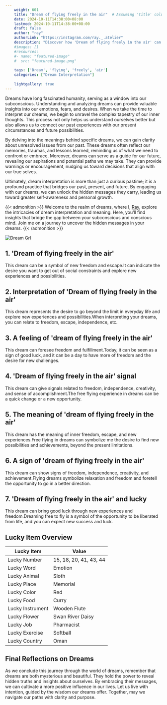 ```yaml
---
    weight: 601
    title: "Dream of flying freely in the air"  # Assuming 'title' column exists
    date: 2024-10-11T14:38:00+08:00
    lastmod: 2024-10-11T14:38:00+08:00
    draft: false
    author: "ray"
    authorLink: "https://instagram.com/ray._.atelier"
    description: "Discover how 'Dream of flying freely in the air' can interpret your future and uncover its significant meanings in your life."
    #images: []
    #resources:
    #- name: "featured-image"
    #  src: "featured-image.png"
    
    tags: ['Dream', 'flying', 'freely', 'air']
    categories: ["Dream Interpretation"]
    
    lightgallery: true
---
```

    
Dreams have long fascinated humanity, serving as a window into our subconscious. Understanding and analyzing dreams can provide valuable insights into our emotions, fears, and desires. When we take the time to interpret our dreams, we begin to unravel the complex tapestry of our inner thoughts. This process not only helps us understand ourselves better but also allows us to connect our past experiences with our present circumstances and future possibilities.

By delving into the meanings behind specific dreams, we can gain clarity about unresolved issues from our past. These dreams often reflect our memories, traumas, and lessons learned, reminding us of what we need to confront or embrace. Moreover, dreams can serve as a guide for our future, revealing our aspirations and potential paths we may take. They can provide warnings or encouragement, nudging us toward decisions that align with our true selves.

Ultimately, dream interpretation is more than just a curious pastime; it is a profound practice that bridges our past, present, and future. By engaging with our dreams, we can unlock the hidden messages they carry, leading us toward greater self-awareness and personal growth.

{{< admonition >}}
Welcome to the realm of dreams, where I, [Ray](https://instagram.com/ray._.atelier), explore the intricacies of dream interpretation and meaning. Here, you’ll find insights that bridge the gap between your subconscious and conscious mind. Join me on a journey to uncover the hidden messages in your dreams.
{{< /admonition >}}

![Dream Grl](https://cdn.pixabay.com/photo/2017/11/02/03/35/gothic-2910057_1280.jpg "Dream Grl")

## 1. 'Dream of flying freely in the air'
This dream can be a symbol of new freedom and escape.It can indicate the desire you want to get out of social constraints and explore new experiences and possibilities.

## 2. Interpretation of 'Dream of flying freely in the air'
This dream represents the desire to go beyond the limit in everyday life and explore new experiences and possibilities.When interpreting your dreams, you can relate to freedom, escape, independence, etc.

## 3. A feeling of 'dream of flying freely in the air'
This dream can foresee freedom and fulfillment.Today, it can be seen as a sign of good luck, and it can be a day to have more of freedom and the desire for new challenges.

## 4. 'Dream of flying freely in the air' signal
This dream can give signals related to freedom, independence, creativity, and sense of accomplishment.The free flying experience in dreams can be a quick change or a new opportunity.

## 5. The meaning of 'dream of flying freely in the air'
This dream has the meaning of inner freedom, escape, and new experiences.Free flying in dreams can symbolize me the desire to find new possibilities and achievements, beyond the present limitations.

## 6. A sign of 'dream of flying freely in the air'
This dream can show signs of freedom, independence, creativity, and achievement.Flying dreams symbolize relaxation and freedom and foretell the opportunity to go in a better direction.

## 7. 'Dream of flying freely in the air' and lucky
This dream can bring good luck through new experiences and freedom.Dreaming free to fly is a symbol of the opportunity to be liberated from life, and you can expect new success and luck.

## Lucky Item Overview
| Lucky Item          | Value              |
|---------------|--------------------|
| Lucky Number        | 15, 18, 20, 41, 43, 44  |
| Lucky Word          | Emotion |
| Lucky Animal        | Sloth |
| Lucky Place         | Memorial     |
| Lucky Color         | Red     |
| Lucky Food          | Curry      |
| Lucky Instrument    | Wooden Flute |
| Lucky Flower        | Swan River Daisy    |
| Lucky Job           | Pharmacist       |
| Lucky Exercise      | Softball  |
| Lucky Country       | Oman    |


##  Final Reflections on Dreams

As we conclude this journey through the world of dreams, remember that dreams are both mysterious and beautiful. They hold the power to reveal hidden truths and insights about ourselves. By embracing their messages, we can cultivate a more positive influence in our lives. Let us live with intention, guided by the wisdom our dreams offer. Together, may we navigate our paths with clarity and purpose.
